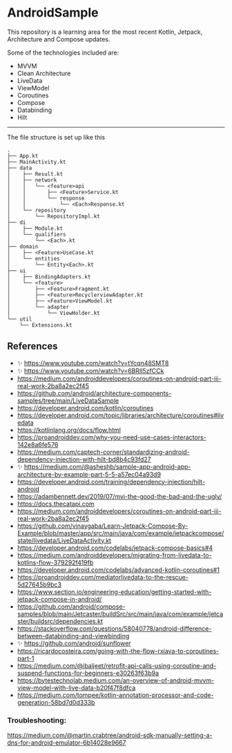 # AndroidSample

This repository is a learning area for the most recent Kotlin, Jetpack, Architecture and Compose updates.

Some of the technologies included are:
- MVVM
- Clean Architecture
- LiveData
- ViewModel
- Coroutines
- Compose
- Databinding
- Hilt

---

The file structure is set up like this

```
.
├── App.kt
├── MainActivity.kt
├── data
│    ├── Result.kt
│    ├── network
│    │   └── <feature>api
│    │       ├── <Feature>Service.kt
│    │       └── response
│    │           └── <Each>Response.kt
│    └── repository
│        └── RepositoryImpl.kt
├── di
│    ├── Module.kt
│    └── qualifiers
│        └── <Each>.kt
├── domain
│    ├── <Feature>UseCase.kt
│    └── entities
│        └── Entity<Each>.kt
├── ui
│    ├── BindingAdapters.kt
│    └── <feature>
│        ├── <Feature>Fragment.kt
│        ├── <Feature>RecyclerviewAdapter.kt
│        ├── <Feature>ViewModel.kt
│        └── adapter
│            └── ViewHolder.kt
└── util
    └── Extensions.kt
```

## References
- ✨ https://www.youtube.com/watch?v=tYcqn48SMT8
- ✨ https://www.youtube.com/watch?v=6BRlI5zfCCk
- https://medium.com/androiddevelopers/coroutines-on-android-part-iii-real-work-2ba8a2ec2f45
- https://github.com/android/architecture-components-samples/tree/main/LiveDataSample
- https://developer.android.com/kotlin/coroutines
- https://developer.android.com/topic/libraries/architecture/coroutines#livedata
- https://kotlinlang.org/docs/flow.html
- https://proandroiddev.com/why-you-need-use-cases-interactors-142e8a6fe576
- https://medium.com/captech-corner/standardizing-android-dependency-injection-with-hilt-bd8b4c93fd27
- ✨ https://medium.com/@asheshb/sample-app-android-app-architecture-by-example-part-5-5-a57ec04a93d9
- https://developer.android.com/training/dependency-injection/hilt-android
- https://adambennett.dev/2019/07/mvi-the-good-the-bad-and-the-ugly/
- https://docs.thecatapi.com
- https://medium.com/androiddevelopers/coroutines-on-android-part-iii-real-work-2ba8a2ec2f45
- https://github.com/vinaygaba/Learn-Jetpack-Compose-By-Example/blob/master/app/src/main/java/com/example/jetpackcompose/state/livedata/LiveDataActivity.kt
- https://developer.android.com/codelabs/jetpack-compose-basics#4
- https://medium.com/androiddevelopers/migrating-from-livedata-to-kotlins-flow-379292f419fb
- https://developer.android.com/codelabs/advanced-kotlin-coroutines#1
- https://proandroiddev.com/mediatorlivedata-to-the-rescue-5d27645b9bc3
- https://www.section.io/engineering-education/getting-started-with-jetpack-compose-in-android/
- https://github.com/android/compose-samples/blob/main/Jetcaster/buildSrc/src/main/java/com/example/jetcaster/buildsrc/dependencies.kt
- https://stackoverflow.com/questions/58040778/android-difference-between-databinding-and-viewbinding
- ✨ https://github.com/android/sunflower
- https://ricardocosteira.com/going-with-the-flow-rxjava-to-coroutines-part-1
- https://medium.com/@ibaljeet/retrofit-api-calls-using-coroutine-and-suspend-functions-for-beginners-e30263f63b9a
- https://bytestechnolab.medium.com/an-overview-of-android-mvvm-view-model-with-live-data-b20f47f8dfca
- https://medium.com/tompee/kotlin-annotation-processor-and-code-generation-58bd7d0d333b

### Troubleshooting:
https://medium.com/@martin.crabtree/android-sdk-manually-setting-a-dns-for-android-emulator-6b14028e9667
